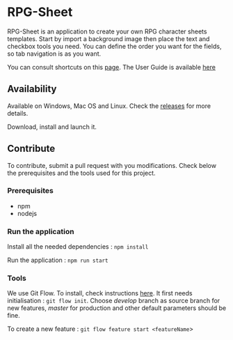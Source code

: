 # RPG-Sheet

RPG-Sheet is an application to create your own RPG character sheets templates. Start by import a background image then place the text and checkbox tools you need. You can define the order you want for the fields, so tab navigation is as you want.

You can consult shortcuts on this [page](https://github.com/LinkedFluuuush/RPG-Sheet/blob/develop/SHORTCUTS.md).
The User Guide is available [here](https://github.com/LinkedFluuuush/RPG-Sheet/wiki/User-Guide)

## Availability

Available on Windows, Mac OS and Linux. Check the [releases](https://github.com/LinkedFluuuush/RPG-Sheet/releases) for more details.

Download, install and launch it.

## Contribute

To contribute, submit a pull request with you modifications. Check below the prerequisites and the tools used for this project.

### Prerequisites

- npm
- nodejs

### Run the application

Install all the needed dependencies : `npm install`

Run the application : `npm run start`

### Tools

We use Git Flow. To install, check instructions [here](https://github.com/nvie/gitflow/wiki/Installation).
It first needs initialisation : `git flow init`. Choose _develop_ branch as source branch for new features, _master_ for production and other default parameters should be fine.

To create a new feature : `git flow feature start <featureName`>
